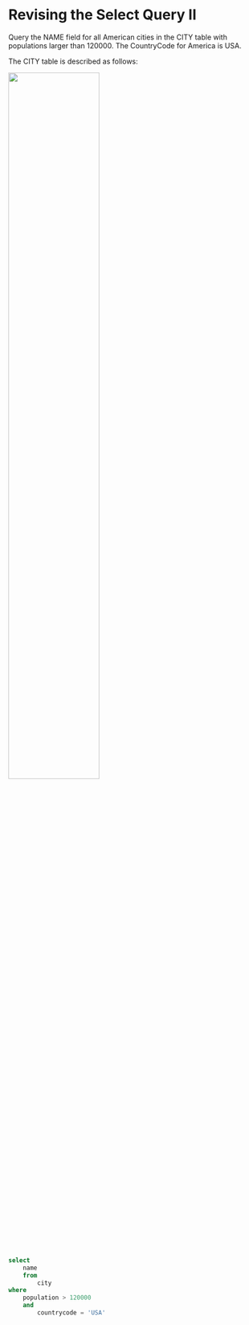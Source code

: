 # Revising the Select Query II

Query the NAME field for all American cities in the CITY table with populations larger than 120000. The CountryCode for America is USA.

The CITY table is described as follows:

<img src="https://s3.amazonaws.com/hr-challenge-images/8137/1449729804-f21d187d0f-CITY.jpg" width="60%">

```sql
select 
    name
    from
        city
where
    population > 120000
    and
        countrycode = 'USA'
```